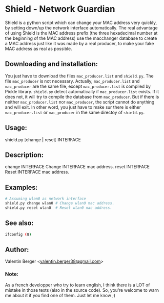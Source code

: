 # Shield - Network Guardian
Shield is a python script which can change your MAC address very quickly, by setting down/up the network interface automatically. The real advantage of using Shield is the MAC address prefix (the three hexadecimal number at the beginning of the MAC address) use the macchanger database to create a MAC address just like it was made by a real producer, to make your fake MAC address as real as possible.

## Downloading and installation:
You just have to download the files ```mac_producer.list``` and ```shield.py```. The file ```mac_producer``` is not necessary. Actually, ```mac_producer.list``` and ```mac_producer``` are the same file, except ```mac_producer.list``` is compiled by Pickle library. ```shield.py``` detect automatically if ```mac_producer.list``` exists. If it does not, it will try to compile the database from ```mac_producer```. But if there is neither ```mac_producer.list``` nor ```mac_producer```, the script cannot do anything and will exit. In other word, you just have to make sur there is either  ```mac_producer.list``` or ```mac_producer``` in the same directoy of ```shield.py```.

## Usage:
shield.py [change | reset] INTERFACE

## Description:
change INTERFACE    Change INTERFACE mac address.
reset  INTERFACE    Reset INTERFACE mac address.

## Examples:
```bash
# Assuming wlan0 as network interface
shield.py change wlan0 # Change wlan0 mac address.
shield.py reset wlan0  # Reset wlan0 mac address.
```

## See also:
```bash
ifconfig (8)
```

## Author:
Valentin Berger <[valentin.berger38@gmail.com](mailto:valentin.berger38@gmail.com)>

### Note:
As a french developper who try to learn english, I think there is a LOT of mistake in those texts (also in the source code). So, you're welcome to warn me about it if you find one of them. Just let me know ;)
